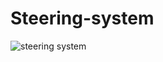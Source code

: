 Steering-system
====

![steering system](https://github.com/DexterTaha/WRO-2024-FUTURE-ENGINEERS/assets/130682580/4f42904a-ee2f-4133-b803-a07f0b15f1a0)
